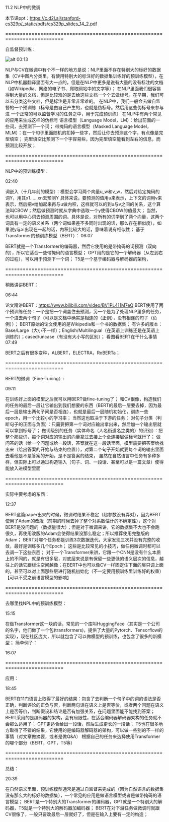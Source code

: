 11.2 NLP中的微调



本节课ppt：https://c.d2l.ai/stanford-cs329p/_static/pdfs/cs329p_slides_14_2.pdf

 

==========================================================================



自监督预训练：

![alt](https://i0.hdslb.com/bfs/note/95260069e1a210d99a3f631e0402c2eb83df6f1b.png@1192w.avif)
00:13

NLP与CV在微调中有个不一样的地方是说：NLP里面不存在特别大的标好的数据集（CV中图片分类里，有使用特别大的标注好的数据集训练好的预训练模型），在NLP中机器翻译里面有大一点的，但是在NLP中更多是说有大量的没有标注的文档（如Wikipedia、网络的电子书、爬取网站中的文字等）；
在NLP里面我们很容易得到大量的文档，但是比较难的是去给这些文档一个个去做标号。在早期，我们可以去分类这些文档，但是标注是非常非常难的。
在NLP中，我们一般会去做自监督的一个预训练（标号是由自己产生的，也就是伪标号。然后用这些伪标号来参与进 一个正常的可以监督学习的任务之中，用于完成预训练）
在NLP中有两个常见的应用来生成这样的伪标号
语言模型（Language Model，LM）：给出前面的一些词，去预测下一个词；
带掩码的语言模型（Masked Language Model，MLM）：在一个句子里面随机的扣掉一些字，然后让你去预测这个字，有点像是完型填空；
完型填空比预测下一个字容易些，因为完型填空能看到左右的信息，而预测比较开放；


==========================================================================



NLP中的预训练模型：


02:40

词嵌入（十几年前的模型）：模型会学习两个向量u_w和v_w，然后对给定掩码的词Y，用其x1……xn去预测Y
具体来说，要预测的值用u来表示，上下文的词用v来表示，然后把v给加起来再与u做内积，这样就可以的到u与v之间的关系，这个算法叫CBOW；然后做预测时就从字典中选取一个y使得CBOW的值最大；
当然，也可以用中心词去预测周围的词。具体是说，对所有的词学到了两个向量，这两个词具有一定的语义关系（两个词如果差不多同时出现的话，那么存在相似度），如果说y与xi出现在一起的话，内积比较大的话，意味着说有相似性；
基于Transformer的预训练模型（BERT）：
06:07

BERT就是一个Transformer的编码器，然后它使用的是带掩码的词预测（双向的），所以它适合一些带掩码的语言模型；
GPT用的是它的一个解码器（从左到右的过程），可以用于预测下一个词；
T5是一个基于编码器与解码器的架构，


==========================================================================



稍微讲讲BERT：


06:44

论文精讲BERT：https://www.bilibili.com/video/BV1PL411M7eQ
BERT使用了两个预训练任务：一个是把一个词盖住去预测，另一个是为了处理NLP里多的任务，一个进去两个句子（可以是文档中确实是相连的（正例），没有相连的句子（负例））；
BERT原始的论文使用的是Wikipedia和一个书的数据集；
有许多的版本：Base/Large（大小不一样）；English/Multilingual（在英语上训练还是在英语上训练的）；cased/uncase（有没有大小写的区别）；
看图看BERT在干什么事情
07:49

BERT之后有很多变种，ALBERT，ELECTRA，RoBERTa；


==========================================================================



BERT的微调（Fine-Tuning）:


09:11

在训练好上面的模型之后就可以用BERT做fine-tuning了；
和CV很像，构造我们的任务的最后一层让它输出到我们想要的东西（BERT的最后一层要去掉，因为最后一层是输出两句子间是否相连），也就是最后一层随机初始化，训练一些epoch，用一个比较小的学习率；
当然这也取决于下游的任务：
对句子分类（判断句子的正面与负面）：只需要把第一个词对应输出拿出来，然后加一个输出层就可以拿到标号了；
做词级别的任务（实体命名（人名街道名之类的）的识别）：把整个那些词，每个词对应的输出的向量拿过去接上个全连接层做标号就行了；
做问答的话（给一个问题或给一段话，答案就在这一段话里面，模型需要把答案给找出来（给出答案的开始与结束的位置）），对第二个句子开始就要每个词的输出里面去看他是不是答案的开始，是不是答案的结束，
虽然在自然语言中任务有多种多样，但实际上可以通过构造输入（句子、词、一段话、甚至可以是一篇文章）使得能放入进模型里面


==========================================================================



实际中要考虑的东西：


12:37

BERT这篇paper出来的时候，微调时结果不稳定（超参数没有弄对），因为BERT使用了Adam的改版（前期的时候去掉了整个对系数估计的不确定性），这个对BERT是没问题的（数据量很大）；但是对于微调来讲，它的数据集不大也不会跑很久，再使用改版的Adam会使得结果没那么稳定；所以推荐使用完整版的Adam；
BERT对哪个任务都是训练3次数据迭代，大家发现三次并没有完整的收敛，最好是训练多几个Epoch；
这些是比较常见的小技巧，做任何微调时都可以去调一下这些东西；
对于一个Transformer来讲，它跟一个CNN是没有什么本质上的不同的，就是有很多层，对底层来说是有保留一些更低的语义层次的信息，越往上的话它跟标注空间越像；在BERT中也可以像CV一样固定住下面的层只调上面的，甚至可以对上面那些层进行随机初始化（不一定要用预训练里训练好的权重）【可以不受之前语言模型的影响】




==========================================================================





去哪里找NPL中的预训练模型：


15:15

在做Transformer这一块的话，常见的一个库叫HuggingFace（其实是一个公司的名字，他们做了一个包(transformers)，提供了大量的Pytorch、Tensorflow的实现），现在社区庞大，所以就包含了可以做模型的预训练，也包含了很多的新模型；
简单例子：

16:07



==========================================================================





应用：


18:45

BERT在11门语言上取得了最好的结果：包含了去判断一个句子中的词的语法是否正确，判断评论的正负与否，判断两句话在语义上是否等价，或者两个问题在语义上是否等价，判断假设和结论是否有加强关系，在问题里面能不能找到答案；
BERT采用的是编码器的架构，会有局限性，在适合编码器解码器架构的任务就不会那么适用了；
GPT更适合给出一段话，然后生成更长的一段话；
T5也在很多地方取得了不错的结果，它使用的是编码器解码器的架构，可以做一些别的不一样的事情（对文章做摘要，或者是做Q&A）
根据自己的任务来选择使用Transformer的哪个部分（BERT，GPT，T5等）


==========================================================================



总结：


20:39

在自然语义里面，预训练模型通常是通过自监督来完成的（因为自然语言的数据集没有那么大的标好的数据集），一个常见的应用是做语言模型或者是做带掩码的语言模型；
BERT是一个特别大的Transformer的编码器，GPT就是一个特别大的解码器，T5就是一个特别大的解码器加编码器；
BERT在对下游任务做微调时就跟CV很像了，一般只要改最后一层就好了，但是在输入上要有一定的构造；
